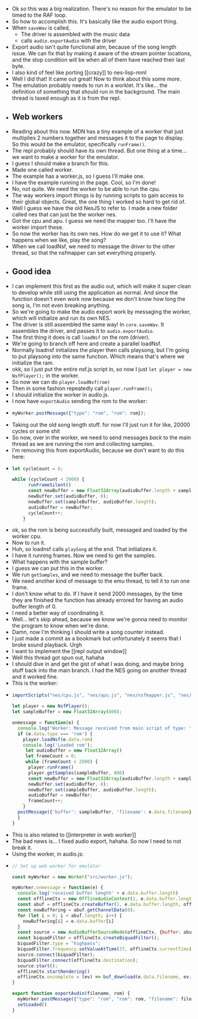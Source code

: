 - Ok so this was a big realization. There's no reason for the emulator to be timed to the RAF loop.
- So how to accomplish this. It's basically like the audio export thing.
- When `saveWav` is called,
	- The driver is assembled with the music data
	- calls `audio.exportAudio` with the driver
- Export audio isn't quite functional atm, because of the song length issue. We can fix that by making it aware of the stream pointer locations, and the stop condition will be when all of them have reached their last byte.
- I also kind of feel like porting [[crazy]] to nes-lisp-mml
- Well I did that! It came out great! Now to think about this some more.
- The emulation probably needs to run in a worklet. It's like... the definition of something that should run in the background. The main thread is taxed enough as it is from the repl.
- ## Web workers
- Reading about this now. MDN has a tiny example of a worker that just multiplies 2 numbers together and messages it to the page to display. So this would be the emulator, specifically `runFrame()`.
- The repl probably should have its own thread. But one thing at a time... we want to make a worker for the emulator.
- I guess I should make a branch for this.
- Made one called worker.
- The example has a worker.js, so I guess I'll make one.
- I have the example running in the page. Cool, so I'm done!
- No, not quite. We need the worker to be able to run the cpu.
- The way workers import things is by running scripts to gain access to their global objects. Great, the one thing I worked so hard to get rid of.
- Well I guess we have the old NesJS to refer to. I made a new folder called nes that can just be the worker nes.
- Got the cpu and apu. I guess we need the mapper too. I'll have the worker import these.
- So now the worker has its own nes. How do we get it to use it? What happens when we like, play the song?
- When we call loadNsf, we need to message the driver to the other thread, so that the nsfmapper can set everything properly.
- ## Good idea
- I can implement this first as the audio out, which will make it super clean to develop while still using the application as normal. And since the function doesn't even work now because we don't know how long the song is, I'm not even breaking anything.
- So we're going to make the audio export work by messaging the worker, which will initialize and run its own NES.
- The driver is still assembled the same way! In `core.saveWav`. It assembles the driver, and passes it to `audio.exportAudio`.
- The first thing it does is call `loadNsf` on the rom (driver).
- We're going to branch off here and create a parallel loadNsf.
- Normally loadnsf initializes the player then calls playsong, but I'm going to put playsong into the same function. Which means that's where we initialize the ram.
- okk, so I just put the entire nsf.js script in, so now I just `let player = new NsfPlayer();` in the worker.
- So now we can do `player.loadNsf(rom)`
- Then in some fashion repeatedly call `player.runFrame();`
- I should initialize the worker in audio.js.
- I now have `exportAudio` sending the rom to the worker:
- ```js
  myWorker.postMessage({"type": "rom", "rom": rom});
  ```
- Taking out the old song length stuff. for now I'll just run it for like, 20000 cycles or some shit
- So now, over in the worker, we need to send messages *back* to the main thread as we are running the rom and collecting samples.
- I'm removing this from exportAudio, because we don't want to do this here:
- ```js
  let cycleCount = 0;
  
  while (cycleCount < 2000) {
        runFrameSilent()
        const newBuffer = new Float32Array(audioBuffer.length + sampleBuffer.length);
        newBuffer.set(audioBuffer, 0);
        newBuffer.set(sampleBuffer, audioBuffer.length);
        audioBuffer = newBuffer;
        cycleCount++;
      }
  ```
- ok, so the rom is being successfully built, messaged and loaded by the worker cpu.
- Now to run it.
- Huh, so loadnsf calls `playSong` at the end. That initializes it.
- I have it running frames. Now we need to get the samples.
- What happens with the sample buffer?
- I guess we can put this in the worker.
- We run `getSamples`, and we need to message the buffer back.
- We need another kind of message to the emu thread, to tell it to run one frame.
- I don't know what to do. If I have it send 2000 messages, by the time they are finished the function has already errored for having an audio buffer length of 0.
- I need a better way of coordinating it.
- Well... let's skip ahead, because we know we're gonna need to monitor the program to know when we're done.
- Damn, now I'm thinking I should write a song counter instead.
- I just made a commit as a bookmark but unfortunately it seems that I broke sound playback. Urgh
- I want to implement the [[repl output window]]
- Well this thread got spun out, hahaha
- I should dive in and get the gist of what I was doing, and maybe bring stuff back into the main branch. I had the NES going on another thread and it worked fine.
- This is the worker:
- ```js
  importScripts("nes/cpu.js", "nes/apu.js", "nes/nsfmapper.js", "nes/nsf.js")
  
  let player = new NsfPlayer();
  let sampleBuffer = new Float32Array(800);
  
  onmessage = function(e) {
    console.log('Worker: Message received from main script of type: ' + e.data.type);
    if (e.data.type === 'rom') {
      player.loadNsf(e.data.rom)
      console.log('Loaded rom');
       let audioBuffer = new Float32Array()
       let frameCount = 0;
       while (frameCount < 2000) {
        player.runFrame()
        player.getSamples(sampleBuffer, 800)
        const newBuffer = new Float32Array(audioBuffer.length + sampleBuffer.length);
        newBuffer.set(audioBuffer, 0);
        newBuffer.set(sampleBuffer, audioBuffer.length);
        audioBuffer = newBuffer;
        frameCount++;
      }
    postMessage({'buffer': sampleBuffer, 'filename': e.data.filename})
    }
  }
  
  ```
- This is also related to [[interpreter in web worker]]
- The bad news is... I fixed audio export, hahaha. So now I need to not break it.
- Using the worker, in audio.js:
- ```js
  // Set up web worker for emulator
  
  const myWorker = new Worker("src/worker.js");
  
  myWorker.onmessage = function(e) {
    console.log('received buffer length' + e.data.buffer.length)
    const offlineCtx = new OfflineAudioContext(1, e.data.buffer.length, actx.sampleRate)
    const abuf = offlineCtx.createBuffer(1, e.data.buffer.length, offlineCtx.sampleRate);
    const nowBuffering = abuf.getChannelData(0);
    for (let i = 0; i < abuf.length; i++) {
      nowBuffering[i] = e.data.buffer[i]
    }
    const source = new AudioBufferSourceNode(offlineCtx, {buffer: abuf});
    const biquadFilter = offlineCtx.createBiquadFilter();
    biquadFilter.type = "highpass";
    biquadFilter.frequency.setValueAtTime(37, offlineCtx.currentTime);
    source.connect(biquadFilter);
    biquadFilter.connect(offlineCtx.destination);
    source.start();
    offlineCtx.startRendering()
    offlineCtx.oncomplete = (ev) => buf_download(e.data.filename, ev.renderedBuffer);
  }
  
  export function exportAudio(filename, rom) {
    myWorker.postMessage({"type": "rom", "rom": rom, "filename": filename});
    setLoaded()  
  }
  ```